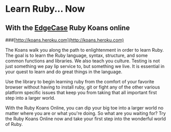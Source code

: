 # Learn Ruby... Now
## With the [EdgeCase](http://www.edgecase.com) Ruby Koans online
###[http://koans.heroku.com](http://koans.heroku.com)

The Koans walk you along the path to enlightenment in order to learn Ruby. The goal is to learn the Ruby language, syntax, structure, and some common functions and libraries. We also teach you culture. Testing is not just something we pay lip service to, but something we live. It is essential in your quest to learn and do great things in the language.

Use the library to begin learning ruby from the comfort of your favorite browser without
having to install ruby, git or fight any of the other various platform specific issues
that keep you from taking that all important first step into a larger world.

With the Ruby Koans Online, you can dip your big toe into a larger world no matter
where you are or what you're doing. So what are you waiting for? Try the Ruby Koans
Online now and take your first step into the wonderful world of Ruby.
